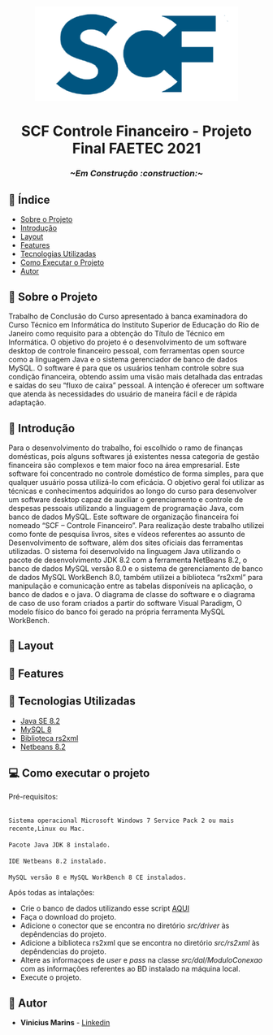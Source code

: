 <div align=center>
 <img width=400 src='https://github.com/v-marins/projeto-final-faetec-2021-SCF-sistema-de-controle-financeiro/blob/ca0c75fb810a91b31a19d86ac751d750b9cdd55b/src/imagens/logoBig.png'/>
 </div>
 
<h1 align=center> SCF Controle Financeiro - Projeto Final FAETEC 2021 </h1>

<h3 align=center><i>~Em Construção :construction:~</i></h3>

## :link: Índice

- [Sobre o Projeto](#dart-sobre-o-projeto)
- [Introdução](#bookmark_tabs-introdução)
- [Layout](#art-layout)
- [Features](#mega-features)
- [Tecnologias Utilizadas](#wrench-tecnologias-utilizadas)
- [Como Executar o Projeto](#computer-como-executar-o-projeto)
- [Autor](#raising_hand-autor)


## :dart: Sobre o Projeto

Trabalho de Conclusão do Curso apresentado à banca examinadora do Curso Técnico em Informática do Instituto Superior de Educação do Rio de Janeiro como requisito para a obtenção do Título de Técnico em Informática. O objetivo do projeto é o desenvolvimento de um software desktop de controle financeiro pessoal, com ferramentas open source como a linguagem Java e o sistema gerenciador de banco de dados MySQL. O software é para que os usuários tenham controle sobre sua condição financeira, obtendo assim uma visão mais detalhada das entradas e saídas do seu “fluxo de caixa” pessoal. A intenção é oferecer um software que atenda às necessidades do usuário de maneira fácil e de rápida adaptação.

## :bookmark_tabs: Introdução

Para o desenvolvimento do trabalho, foi escolhido o ramo de finanças domésticas, pois alguns softwares já existentes nessa categoria de gestão financeira são complexos e tem maior foco na área empresarial. Este software foi concentrado no controle doméstico de forma simples, para que qualquer usuário possa utilizá-lo com eficácia.
O objetivo geral foi utilizar as técnicas e conhecimentos adquiridos ao longo do curso para desenvolver um software desktop capaz de auxiliar o gerenciamento e controle de despesas pessoais utilizando a linguagem de programação Java, com banco de dados MySQL. Este software de organização financeira foi nomeado “SCF – Controle Financeiro”.
Para realização deste trabalho utilizei como fonte de pesquisa livros, sites e vídeos referentes ao assunto de Desenvolvimento de software, além dos sites oficiais das ferramentas utilizadas. O sistema foi desenvolvido na linguagem Java utilizando o pacote de desenvolvimento JDK 8.2 com a ferramenta NetBeans 8.2, o banco de dados MySQL versão 8.0 e o sistema de gerenciamento de banco de dados MySQL WorkBench 8.0, também utilizei a biblioteca “rs2xml” para manipulação e comunicação entre as tabelas disponíveis na aplicação, o banco de dados e o java. O diagrama de classe do software e o diagrama de caso de uso foram criados a partir do software Visual
Paradigm, O modelo físico do banco foi gerado na própria ferramenta MySQL WorkBench.

## :art: Layout

## :mega: Features

## :wrench: Tecnologias Utilizadas

- [Java SE 8.2](https://www.oracle.com/br/java/technologies/javase/javase8-archive-downloads.html)
- [MySQL 8](https://dev.mysql.com/downloads/installer/)
- [Biblioteca rs2xml](https://sourceforge.net/projects/finalangelsanddemons/files/rs2xml.jar/download)
- [Netbeans 8.2](https://www.oracle.com/technetwork/java/javase/downloads/jdk-netbeans-jsp-3413139-esa.html)

## :computer: Como executar o projeto
Pré-requisitos:

```

Sistema operacional Microsoft Windows 7 Service Pack 2 ou mais recente,Linux ou Mac.

Pacote Java JDK 8 instalado.

IDE Netbeans 8.2 instalado.

MySQL versão 8 e MySQL WorkBench 8 CE instalados.

```

Após todas as intalações:

- Crie o banco de dados utilizando esse script [AQUI](https://github.com/v-marins/projeto-final-faetec-2021-SCF-sistema-de-controle-financeiro/blob/48e583f13df7d4ff7c502c25722752f3cfa9fe4e/Scripts%20DDL%20das%20tabelas%20de%20banco%20de%20dados%20MySQL.md)
- Faça o download do projeto.
- Adicione o conector que se encontra no diretório *src/driver* às depêndencias do projeto.
- Adicione a biblioteca rs2xml que se encontra no diretório *src/rs2xml* às depêndencias do projeto.
- Altere as informaçoes de *user* e *pass* na classe *src/dal/ModuloConexao* com as informações referentes ao BD instalado na máquina local.
- Execute o projeto.


## :raising_hand: Autor
- **Vinicius Marins** - [Linkedin](https://www.linkedin.com/in/vinicius-marins/) 
